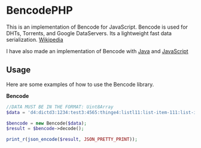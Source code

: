 BencodePHP
========

This is an implementation of Bencode for JavaScript. Bencode is used for DHTs, Torrents, and Google DataServers. Its a lightweight fast data serialization.
[Wikipedia](https://en.wikipedia.org/wiki/Bencode)

I have also made an implementation of Bencode with [Java](https://github.com/DrBrad/Bencode) and [JavaScript](https://github.com/DrBrad/BencodeJS)

Usage
-----
Here are some examples of how to use the Bencode library.

**Bencode**
```PHP
//DATA MUST BE IN THE FORMAT: Uint8Array
$data = 'd4:dictd3:1234:test3:4565:thinge4:listl11:list-item-111:list-item-2e6:numberi123456e6:string5:valuee';

$bencode = new Bencode($data);
$result = $bencode->decode();

print_r(json_encode($result, JSON_PRETTY_PRINT));
```

